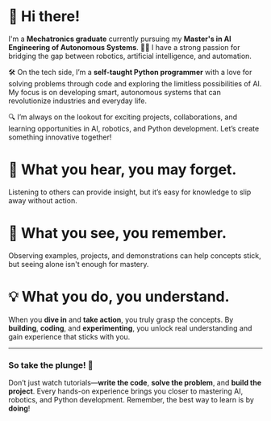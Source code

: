 # 👋 Hi there!

I'm a **Mechatronics graduate** currently pursuing my **Master's in AI Engineering of Autonomous Systems**. 🚗🤖 I have a strong passion for bridging the gap between robotics, artificial intelligence, and automation.

🛠️ On the tech side, I’m a **self-taught Python programmer** with a love for solving problems through code and exploring the limitless possibilities of AI. My focus is on developing smart, autonomous systems that can revolutionize industries and everyday life.

🔍 I’m always on the lookout for exciting projects, collaborations, and learning opportunities in AI, robotics, and Python development. Let’s create something innovative together!
# 🌟 What you hear, you may forget.
Listening to others can provide insight, but it’s easy for knowledge to slip away without action.

# 👀 What you see, you remember.
Observing examples, projects, and demonstrations can help concepts stick, but seeing alone isn't enough for mastery.

# 💡 What you do, you understand.
When you **dive in** and **take action**, you truly grasp the concepts. By **building**, **coding**, and **experimenting**, you unlock real understanding and gain experience that sticks with you.

---

### So take the plunge! 💪
Don’t just watch tutorials—**write the code**, **solve the problem**, and **build the project**. Every hands-on experience brings you closer to mastering AI, robotics, and Python development. Remember, the best way to learn is by **doing**!

